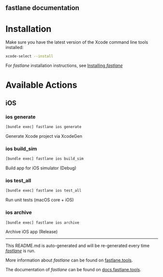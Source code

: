 fastlane documentation
----

# Installation

Make sure you have the latest version of the Xcode command line tools installed:

```sh
xcode-select --install
```

For _fastlane_ installation instructions, see [Installing _fastlane_](https://docs.fastlane.tools/#installing-fastlane)

# Available Actions

## iOS

### ios generate

```sh
[bundle exec] fastlane ios generate
```

Generate Xcode project via XcodeGen

### ios build_sim

```sh
[bundle exec] fastlane ios build_sim
```

Build app for iOS simulator (Debug)

### ios test_all

```sh
[bundle exec] fastlane ios test_all
```

Run unit tests (macOS core + iOS)

### ios archive

```sh
[bundle exec] fastlane ios archive
```

Archive iOS app (Release)

----

This README.md is auto-generated and will be re-generated every time [_fastlane_](https://fastlane.tools) is run.

More information about _fastlane_ can be found on [fastlane.tools](https://fastlane.tools).

The documentation of _fastlane_ can be found on [docs.fastlane.tools](https://docs.fastlane.tools).
